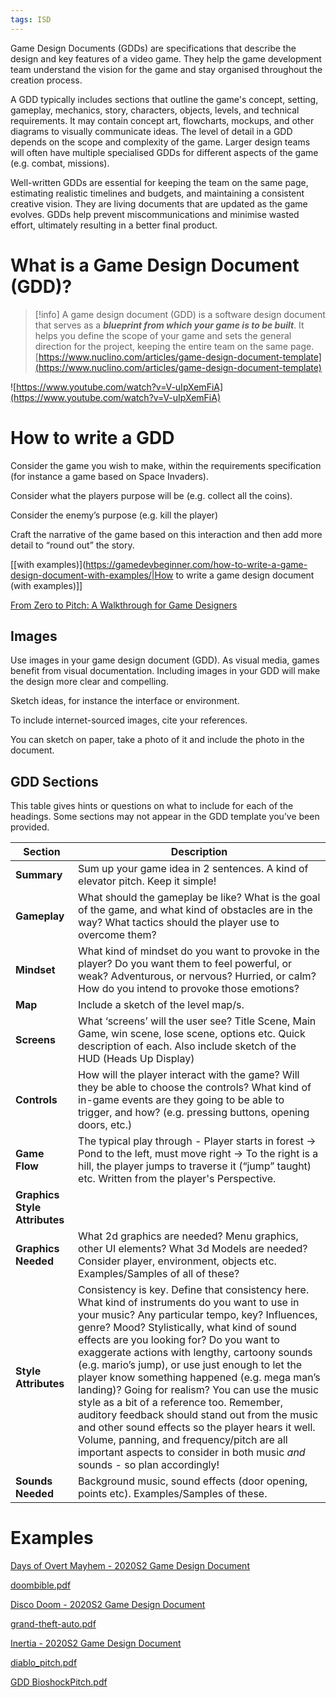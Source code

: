 ```yaml
---
tags: ISD
---
```


Game Design Documents (GDDs) are specifications that describe the design and key features of a video game. They help the game development team understand the vision for the game and stay organised throughout the creation process.

A GDD typically includes sections that outline the game's concept, setting, gameplay, mechanics, story, characters, objects, levels, and technical requirements. It may contain concept art, flowcharts, mockups, and other diagrams to visually communicate ideas. The level of detail in a GDD depends on the scope and complexity of the game. Larger design teams will often have multiple specialised GDDs for different aspects of the game (e.g. combat, missions).

Well-written GDDs are essential for keeping the team on the same page, estimating realistic timelines and budgets, and maintaining a consistent creative vision. They are living documents that are updated as the game evolves. GDDs help prevent miscommunications and minimise wasted effort, ultimately resulting in a better final product.

# What is a Game Design Document (GDD)?

> [!info] A game design document (GDD) is a software design document that serves as a ***blueprint from which your game is to be built***. It helps you define the scope of your game and sets the general direction for the project, keeping the entire team on the same page.
[https://www.nuclino.com/articles/game-design-document-template](https://www.nuclino.com/articles/game-design-document-template)
> 

![https://www.youtube.com/watch?v=V-uIpXemFiA](https://www.youtube.com/watch?v=V-uIpXemFiA)

# How to write a GDD

Consider the game you wish to make, within the requirements specification (for instance a game based on Space Invaders). 

Consider what the players purpose will be (e.g. collect all the coins).

Consider the enemy’s purpose (e.g. kill the player)

Craft the narrative of the game based on this interaction and then add more detail to “round out” the story.

[[with examples)](https://gamedevbeginner.com/how-to-write-a-game-design-document-with-examples/|How to write a game design document (with examples)]]

[From Zero to Pitch: A Walkthrough for Game Designers](https://gamedevelopment.tutsplus.com/tutorials/from-zero-to-pitch-a-walkthrough-for-game-designers--gamedev-6121)

## Images

Use images in your game design document (GDD). As visual media, games benefit from visual documentation. Including images in your GDD will make the design more clear and compelling.

Sketch ideas, for instance the interface or environment. 

To include internet-sourced images, cite your references.

You can sketch on paper, take a photo of it and include the photo in the document.

## GDD Sections

This table gives hints or questions on what to include for each of the headings. Some sections may not appear in the GDD template you’ve been provided.

| Section                       | Description                                                                                                                                                                                                                                                                                                                                                                                                                                                                                                                                                                                                                                                                                                                            |
| ----------------------------- | -------------------------------------------------------------------------------------------------------------------------------------------------------------------------------------------------------------------------------------------------------------------------------------------------------------------------------------------------------------------------------------------------------------------------------------------------------------------------------------------------------------------------------------------------------------------------------------------------------------------------------------------------------------------------------------------------------------------------------------- |
| **Summary**                   | Sum up your game idea in 2 sentences. A kind of elevator pitch. Keep it simple!                                                                                                                                                                                                                                                                                                                                                                                                                                                                                                                                                                                                                                                        |
| **Gameplay**                  | What should the gameplay be like? What is the goal of the game, and what kind of obstacles are in the way? What tactics should the player use to overcome them?                                                                                                                                                                                                                                                                                                                                                                                                                                                                                                                                                                        |
| **Mindset**                   | What kind of mindset do you want to provoke in the player? Do you want them to feel powerful, or weak? Adventurous, or nervous? Hurried, or calm? How do you intend to provoke those emotions?                                                                                                                                                                                                                                                                                                                                                                                                                                                                                                                                         |
| **Map**                       | Include a sketch of the level map/s.                                                                                                                                                                                                                                                                                                                                                                                                                                                                                                                                                                                                                                                                                                   |
| **Screens**                   | What ‘screens’ will the user see? Title Scene, Main Game, win scene, lose scene, options etc. Quick description of each. Also include sketch of the HUD (Heads Up Display)                                                                                                                                                                                                                                                                                                                                                                                                                                                                                                                                                             |
| **Controls**                  | How will the player interact with the game? Will they be able to choose the controls? What kind of in-game events are they going to be able to trigger, and how? (e.g. pressing buttons, opening doors, etc.)                                                                                                                                                                                                                                                                                                                                                                                                                                                                                                                          |
| **Game Flow**                 | The typical play through - Player starts in forest → Pond to the left, must move right → To the right is a hill, the player jumps to traverse it (“jump” taught) etc. Written from the player's Perspective.                                                                                                                                                                                                                                                                                                                                                                                                                                                                                                                           |
| **Graphics Style Attributes** |                                                                                                                                                                                                                                                                                                                                                                                                                                                                                                                                                                                                                                                                                                                                        |
| **Graphics Needed**           | What 2d graphics are needed? Menu graphics, other UI elements? What 3d Models are needed? Consider player, environment, objects etc. Examples/Samples of all of these?                                                                                                                                                                                                                                                                                                                                                                                                                                                                                                                                                                 |
| **Style Attributes**          | Consistency is key. Define that consistency here. What kind of instruments do you want to use in your music? Any particular tempo, key? Influences, genre? Mood? Stylistically, what kind of sound effects are you looking for? Do you want to exaggerate actions with lengthy, cartoony sounds (e.g. mario’s jump), or use just enough to let the player know something happened (e.g. mega man’s landing)? Going for realism? You can use the music style as a bit of a reference too. Remember, auditory feedback should stand out from the music and other sound effects so the player hears it well. Volume, panning, and frequency/pitch are all important aspects to consider in both music *and* sounds - so plan accordingly! |
| **Sounds Needed**             | Background music, sound effects (door opening, points etc). Examples/Samples of these.                                                                                                                                                                                                                                                                                                                                                                                                                                                                                                                                                                                                                                                 |

# Examples

[Days of Overt Mayhem - 2020S2 Game Design Document](https://docs.google.com/document/d/1Tjzer63IIrCQWguI-FJExXJdZ1d_jODIAbvkLBDQduY/edit?usp=drivesdk)

[doombible.pdf](https://drive.google.com/file/d/1S8oTK-oYK_AMVBxaXpPRH33Dol5bczYW/view?usp=drivesdk)

[Disco Doom - 2020S2 Game Design Document](https://docs.google.com/document/d/1zZ3Ezu9LNRyhWUEQZHFsWMMEAiYGQuadRj2R4htYWdQ/edit?usp=drivesdk)

[grand-theft-auto.pdf](https://drive.google.com/file/d/1S7k36jpUFkV6szRVy5XQ8ym50zbqLKqa/view?usp=drivesdk)

[Inertia - 2020S2 Game Design Document](https://docs.google.com/document/d/1q-c0zNklR0O83e6cDo7vNaIsmROwmbmlxjFnAmb3U3M/edit?usp=drivesdk)

[diablo_pitch.pdf](https://drive.google.com/file/d/1S9J5DCZ94YUSClc95Fbdg2ktpyQIJoF_/view?usp=drivesdk)

[GDD BioshockPitch.pdf](https://drive.google.com/file/d/1-3VACTLqKwTi-aj07XvnjDk_REUcxmH-/view?usp=drivesdk)